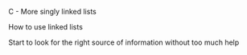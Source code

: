 C - More singly linked lists

How to use linked lists

Start to look for the right source of information without too much help
